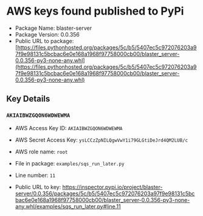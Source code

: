 # AWS keys found published to PyPi

* Package Name: blaster-server
* Package Version: 0.0.356
* Public URL to package: [https://files.pythonhosted.org/packages/5c/b5/5407ec5c972076203a97f9e98131c5bcbac6e0e168a1968f97758000cb00/blaster_server-0.0.356-py3-none-any.whl](https://files.pythonhosted.org/packages/5c/b5/5407ec5c972076203a97f9e98131c5bcbac6e0e168a1968f97758000cb00/blaster_server-0.0.356-py3-none-any.whl)

## Key Details

### `AKIAIBWZGQON6WDWEWMA`

* AWS Access Key ID: `AKIAIBWZGQON6WDWEWMA`
* AWS Secret Access Key: `ysLCCzZpNILQgwVwY1i79GLGtiDeJrd4QM2LUB/c` 
* AWS role name: `root`
* File in package: `examples/sqs_run_later.py`
* Line number: `11`

* Public URL to key: https://inspector.pypi.io/project/blaster-server/0.0.356/packages/5c/b5/5407ec5c972076203a97f9e98131c5bcbac6e0e168a1968f97758000cb00/blaster_server-0.0.356-py3-none-any.whl/examples/sqs_run_later.py#line.11


